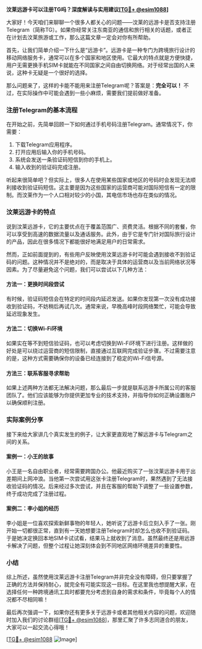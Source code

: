 **汶莱远游卡可以注册TG吗？深度解读与实用建议[[TG💪+ @esim1088](https://t.me/s/esim1088)]**

大家好！今天咱们来聊聊一个很多人都关心的问题——汶莱的远游卡是否支持注册Telegram（简称TG）。如果你经常关注东南亚的通信和旅行相关的话题，或者正在计划去汶莱旅游或工作，那么这篇文章一定会对你有所帮助。

首先，让我们简单介绍一下什么是“远游卡”。远游卡是一种专门为跨境旅行设计的移动网络服务卡，通常可以在多个国家和地区使用。它最大的特点就是方便快捷，用户无需更换手机SIM卡就能在不同国家之间自由切换网络。对于经常出国的人来说，这种卡无疑是一个很好的选择。

那么问题来了，这样的卡能不能用来注册Telegram呢？答案是：**完全可以！** 不过，在实际操作中可能会遇到一些小麻烦，需要我们提前做好准备。

### 注册Telegram的基本流程

在开始之前，先简单回顾一下如何通过手机号码注册Telegram。通常情况下，你需要：

1. 下载Telegram应用程序。
2. 打开应用后输入你的手机号码。
3. 系统会发送一条验证码短信到你的手机上。
4. 输入收到的验证码完成注册。

听起来很简单吧？但实际上，很多人在使用某些国家或地区的号码时会发现无法顺利接收到验证码短信。这主要是因为这些国家的运营商可能对国际短信有一定的限制。而汶莱作为一个人口相对较少的小国，其电信市场也存在类似的情况。

### 汶莱远游卡的特点

说到汶莱远游卡，它的主要优点在于覆盖范围广、资费灵活。根据不同的套餐，你可以享受到高速的数据流量以及通话服务。此外，由于它是专门针对国际旅行设计的产品，因此在很多情况下都能很好地满足用户的日常需求。

然而，正如前面提到的，有些用户反映使用汶莱远游卡时可能会遇到接收不到验证码的问题。这种情况并不是绝对的，而是取决于具体的运营商以及当前网络状况等因素。为了尽量避免这个问题，我们可以尝试以下几种方法：

#### 方法一：更换时间段尝试
有时候，验证码短信会在特定的时间段内延迟发送。如果你发现第一次没有成功接收到验证码，不妨稍后再试几次。通常来说，早晚高峰时段网络繁忙，可能会导致延迟现象发生。

#### 方法二：切换Wi-Fi环境
如果实在等不到短信验证码，也可以考虑切换到Wi-Fi环境下进行注册。这样做的好处是可以绕过运营商的短信限制，直接通过互联网完成验证步骤。不过需要注意的是，这种方式需要确保你的设备已经连接到了稳定的Wi-Fi信号源。

#### 方法三：联系客服寻求帮助
如果上述两种方法都无法解决问题，那么最后一步就是联系远游卡所属公司的客服团队了。他们应该能够为你提供更加专业的技术支持，并指导你如何正确设置账户以确保顺利注册。

### 实际案例分享

接下来给大家讲几个真实发生的例子，让大家更直观地了解远游卡与Telegram之间的关系。

#### 案例一：小王的故事
小王是一名自由职业者，经常需要跨国办公。他最近购买了一张汶莱远游卡用于出差期间上网冲浪。当他第一次尝试用这张卡注册Telegram时，果然遇到了无法接收验证码的情况。后来经过多次尝试，并且在客服的帮助下调整了一些设置参数，终于成功完成了注册过程。

#### 案例二：李小姐的经历
李小姐是一位喜欢探索新鲜事物的年轻人，她听说了远游卡后立刻入手了一张。刚开始一切都很正常，直到有一天她想要注册Telegram时却怎么也收不到验证码。于是她决定换回本地SIM卡试试看，结果马上就收到了消息。虽然最终还是用远游卡解决了问题，但整个过程让她深刻体会到不同地区网络环境差异的重要性。

### 小结

综上所述，虽然使用汶莱远游卡注册Telegram并非完全没有障碍，但只要掌握了正确的方法并保持耐心，就完全有可能实现这一目标。在这里我也想提醒大家，在选择任何一种跨境通讯工具时都要充分考虑到自身的需求和条件，毕竟每个人的情况都不尽相同嘛！

最后再次强调一下，如果你还有更多关于远游卡或者其他相关内容的问题，欢迎随时加入我们的讨论群组[[TG💪+ @esim1088](https://t.me/s/esim1088)]，那里汇聚了许多志同道合的朋友，大家可以一起交流心得哦！

[[TG💪+ @esim1088](https://t.me/s/esim1088) ![Image](https://i.postimg.cc/4NQfJmqS/Snipaste-2025-05-13-00-14-12.png)]